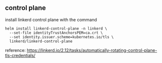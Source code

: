 ## control plane

install linkerd control plane with the command
```
helm install linkerd-control-plane -n linkerd \
  --set-file identityTrustAnchorsPEM=ca.crt \
  --set identity.issuer.scheme=kubernetes.io/tls \
  linkerd/linkerd-control-plane
```

reference: https://linkerd.io/2.12/tasks/automatically-rotating-control-plane-tls-credentials/
